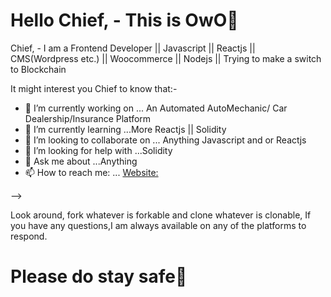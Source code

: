 # Hello Chief, - This is OwO👋

Chief, - I am a Frontend Developer || Javascript || Reactjs || CMS(Wordpress etc.) || Woocommerce || Nodejs || Trying to make a switch to Blockchain

It might interest you Chief to know that:-
- 🔭 I’m currently working on ... An Automated AutoMechanic/ Car Dealership/Insurance Platform 
- 🌱 I’m currently learning ...More Reactjs || Solidity
- 👯 I’m looking to collaborate on ... Anything Javascript and or Reactjs
- 🤔 I’m looking for help with ...Solidity
- 💬 Ask me about ...Anything
- 📫 How to reach me: ... [Website:](https://www.linkedin.com/in/nsikakowo/)

-->

Look around, fork whatever is forkable and clone whatever is clonable, If you have any questions,I am always available on any of the platforms to respond.

# Please do stay safe👋

